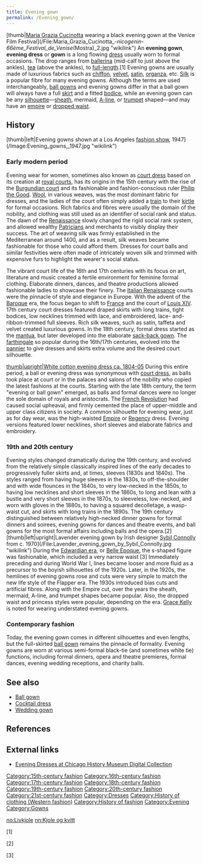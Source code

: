 ```yaml
---
title: Evening gown
permalink: /Evening_gown/
---
```


[thumb\|[Maria Grazia Cucinotta](Maria_Grazia_Cucinotta "wikilink")
wearing a black evening gown at the Venice Film
Festival](/File:Maria_Grazia_Cucinotta_-_nicogenin_-_66ème_Festival_de_Venise_(Mostra)_2.jpg "wikilink")
An **evening gown**, **evening dress** or **gown** is a long flowing
[dress](/dress "wikilink") usually worn to formal occasions. The drop
ranges from [ballerina](/Ballerina_skirt "wikilink") (mid-calf to just
above the ankles), [tea](/Tea_length "wikilink") (above the ankles), to
[full-length](/Skirt_length "wikilink").[1] Evening gowns are usually
made of luxurious fabrics such as
[chiffon](/chiffon_(fabric) "wikilink"), [velvet](/velvet "wikilink"),
[satin](/satin "wikilink"), [organza](/organza "wikilink"), etc.
[Silk](/Silk "wikilink") is a popular fibre for many evening gowns.
Although the terms are used interchangeably, [ball
gowns](/ball_gown "wikilink") and evening gowns differ in that a ball
gown will always have a full [skirt](/skirt "wikilink") and a fitted
[bodice](/bodice "wikilink"), while an evening gown can be any
[silhouette](/silhouette "wikilink")—[sheath](/Sheath_dress "wikilink"),
mermaid, [A-line](/A-line_(clothing) "wikilink"), or
[trumpet](/Evening_gown#Trumpet "wikilink") shaped—and may have an
[empire](/Empire_waist "wikilink") or [dropped
waist](/dropped_waist "wikilink").

## History

[thumb\|left\|Evening gowns shown at a Los Angeles [fashion
show](fashion_show "wikilink"),
1947](/Image:Evening_gowns,_1947.jpg "wikilink")

### Early modern period

Evening wear for women, sometimes also known as [court
dress](/Court_uniform_and_dress_in_the_United_Kingdom "wikilink") based
on its creation at [royal courts](/Court_(royal) "wikilink"), has its
origins in the 15th century with the rise of the [Burgundian
court](/Duchy_of_Burgundy "wikilink") and its fashionable and
fashion-conscious ruler [Philip the Good](/Philip_the_Good "wikilink").
[Wool](/Wool "wikilink"), in various weaves, was the most dominant
fabric for dresses, and the ladies of the court often simply added a
[train](/train_(clothing) "wikilink") to their
[kirtle](/kirtle "wikilink") for formal occasions. Rich fabrics and
fibres were usually the domain of the nobility, and clothing was still
used as an identifier of social rank and status. The dawn of the
[Renaissance](/Renaissance "wikilink") slowly changed the rigid social
rank system, and allowed wealthy
[Patricians](/Patrician_(ancient_Rome) "wikilink") and merchants to
visibly display their success. The art of weaving silk was firmly
established in the Mediterranean around 1400, and as a result, silk
weaves became fashionable for those who could afford them. Dresses for
court balls and similar festivities were often made of intricately woven
silk and trimmed with expensive furs to highlight the wearer's social
status.

The vibrant court life of the 16th and 17th centuries with its focus on
art, literature and music created a fertile environment for feminine
formal clothing. Elaborate dinners, dances, and theatre productions
allowed fashionable ladies to showcase their finery. The [Italian
Renaissance](/Italian_Renaissance "wikilink") courts were the pinnacle
of style and elegance in Europe. With the advent of the
[Baroque](/Baroque "wikilink") era, the focus began to shift to
[France](/France "wikilink") and the court of [Louis
XIV](/Louis_XIV "wikilink"). 17th century court dresses featured draped
skirts with long trains, tight bodices, low necklines trimmed with lace,
and embroidered, lace- and-ribbon-trimmed full sleeves. Rich silk
weaves, such as satin, taffeta and velvet created luxurious gowns. In
the 18th century, formal dress started as the
[mantua](/mantua_(clothing) "wikilink"), but later developed into the
elaborate [sack-back gown](/sack-back_gown "wikilink"). The
[farthingale](/farthingale "wikilink") so popular during the 16th/17th
centuries, evolved into the [pannier](/pannier_(clothing) "wikilink") to
give dresses and skirts extra volume and the desired court silhouette.

[thumb\|upright\|White cotton evening dress ca.
1804-05](/File:Evening_dress_MET_DT7445.jpg "wikilink") During this
entire period, a ball or evening dress was synonymous with [court
dress](/court_dress "wikilink"), as balls took place at court or in the
palaces and salons of the nobility who copied the latest fashions at the
courts. Starting with the late 18th century, the term "evening or ball
gown" emerged, as balls and formal dances were no longer the sole domain
of royals and aristocrats. The [French
Revolution](/French_Revolution "wikilink") had caused social upheaval,
and firmly cemented the place of upper-middle and upper class citizens
in society. A common silhouette for evening wear, just as for day wear,
was the high-waisted [Empire](/Empire_dress "wikilink") or
[Regency](/Regency_dress "wikilink") dress. Evening versions featured
lower necklines, short sleeves and elaborate fabrics and embroidery.

### 19th and 20th century

Evening styles changed dramatically during the 19th century, and evolved
from the relatively simple classically inspired lines of the early
decades to progressively fuller skirts and, at times, sleeves (1830s and
1840s). The styles ranged from having huge sleeves in the 1830s, to
off-the-shoulder and with wide flounces in the 1840s, to very low-necked
in the 1850s, to having low necklines and short sleeves in the 1860s, to
long and lean with a bustle and very short sleeves in the 1870s, to
sleeveless, low-necked, and worn with gloves in the 1880s, to having a
squared decolletage, a wasp-waist cut, and skirts with long trains in
the 1890s. The 19th century distinguished between relatively high-necked
dinner gowns for formal dinners and soirees, evening gowns for dances
and theatre events, and ball gowns for the most formal affairs including
balls and the opera.[2] [thumb\|left\|upright\|Lavender evening gown by
Irish designer [Sybil Connolly](Sybil_Connolly "wikilink") from c.
1970](/File:Lavender_evening_gown_by_Sybil_Connolly.jpg "wikilink")
During the [Edwardian era](/Edwardian_era "wikilink"), or [Belle
Epoque](/Belle_Epoque "wikilink"), the s-shaped figure was fashionable,
which included a very narrow waist [3] Immediately preceding and during
World War I, lines became looser and more fluid as a precursor to the
boyish silhouettes of the 1920s. Later, in the 1920s, the hemlines of
evening gowns rose and cuts were very simple to match the new life style
of the Flapper era. The 1930s introduced bias cuts and artificial
fibres. Along with the Empire cut, over the years the sheath, mermaid,
A-line, and trumpet shapes became popular. Also, the dropped waist and
princess styles were popular, depending on the era. [Grace
Kelly](/Grace_Kelly "wikilink") is noted for wearing understated evening
gowns.

### Contemporary fashion

Today, the evening gown comes in different silhouettes and even lengths,
but the full-skirted [ball gown](/ball_gown "wikilink") remains the
pinnacle of formality. Evening gowns are worn at various semi-formal
black-tie (and sometimes white tie) functions, including formal dinners,
opera and theatre premieres, formal dances, evening wedding receptions,
and charity balls.

## See also

-   [Ball gown](/Ball_gown "wikilink")
-   [Cocktail dress](/Cocktail_dress "wikilink")
-   [Wedding gown](/Wedding_gown "wikilink")

## References

## External links

-   [Evening Dresses at Chicago History Museum Digital
    Collection](http://digitalcollection.chicagohistory.org/cdm/search/collection/p16029coll3/searchterm/evening%20dress*/field/subjec/mode/all/conn/and/order/title)

[Category:15th-century
fashion](/Category:15th-century_fashion "wikilink")
[Category:16th-century
fashion](/Category:16th-century_fashion "wikilink")
[Category:17th-century
fashion](/Category:17th-century_fashion "wikilink")
[Category:18th-century
fashion](/Category:18th-century_fashion "wikilink")
[Category:19th-century
fashion](/Category:19th-century_fashion "wikilink")
[Category:20th-century
fashion](/Category:20th-century_fashion "wikilink")
[Category:21st-century
fashion](/Category:21st-century_fashion "wikilink")
[Category:Dresses](/Category:Dresses "wikilink") [Category:History of
clothing (Western
fashion)](/Category:History_of_clothing_(Western_fashion) "wikilink")
[Category:History of fashion](/Category:History_of_fashion "wikilink")
[Category:Evening](/Category:Evening "wikilink")
[Category:Gowns](/Category:Gowns "wikilink")

[no:Livkjole](/no:Livkjole "wikilink") [nn:Kjole og
kvitt](/nn:Kjole_og_kvitt "wikilink")

[1]

[2]

[3]